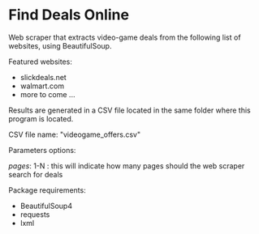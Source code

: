 # Find Deals Online
Web scraper that extracts video-game deals from the following list of websites, using BeautifulSoup.

Featured websites:
- slickdeals.net
- walmart.com 
- more to come ...

Results are generated in a CSV file located in the same folder where this program is located.

CSV file name: "videogame_offers.csv"

Parameters options:

<i>pages</i>: 1-N : this will indicate how many pages should the web scraper search for deals

Package requirements:
- BeautifulSoup4
- requests
- lxml
